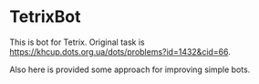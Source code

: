 # TetrixBot

This is bot for Tetrix. Original task is https://khcup.dots.org.ua/dots/problems?id=1432&cid=66.

Also here is provided some approach for improving simple bots.
